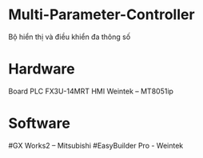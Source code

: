 # Multi-Parameter-Controller
Bộ hiển thị và điều khiển đa thông số
# Hardware
 Board PLC FX3U-14MRT
 HMI Weintek – MT8051ip
# Software
#GX Works2 – Mitsubishi
#EasyBuilder Pro - Weintek
